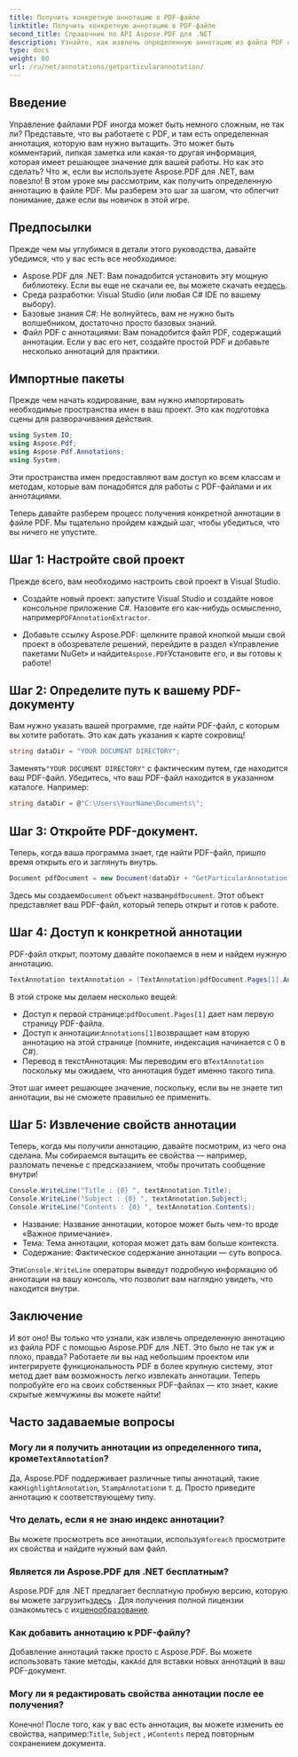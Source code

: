```yaml
---
title: Получить конкретную аннотацию в PDF-файле
linktitle: Получить конкретную аннотацию в PDF-файле
second_title: Справочник по API Aspose.PDF для .NET
description: Узнайте, как извлечь определенную аннотацию из файла PDF с помощью Aspose.PDF для .NET в этом подробном руководстве на 2000 слов. Идеально подходит для разработчиков.
type: docs
weight: 80
url: /ru/net/annotations/getparticularannotation/
---
```

## Введение

Управление файлами PDF иногда может быть немного сложным, не так ли? Представьте, что вы работаете с PDF, и там есть определенная аннотация, которую вам нужно вытащить. Это может быть комментарий, липкая заметка или какая-то другая информация, которая имеет решающее значение для вашей работы. Но как это сделать? Что ж, если вы используете Aspose.PDF для .NET, вам повезло! В этом уроке мы рассмотрим, как получить определенную аннотацию в файле PDF. Мы разберем это шаг за шагом, что облегчит понимание, даже если вы новичок в этой игре.

## Предпосылки

Прежде чем мы углубимся в детали этого руководства, давайте убедимся, что у вас есть все необходимое:

-  Aspose.PDF для .NET: Вам понадобится установить эту мощную библиотеку. Если вы еще не скачали ее, вы можете скачать ее[здесь](https://releases.aspose.com/pdf/net/).
- Среда разработки: Visual Studio (или любая C# IDE по вашему выбору).
- Базовые знания C#: Не волнуйтесь, вам не нужно быть волшебником, достаточно просто базовых знаний.
- Файл PDF с аннотациями: Вам понадобится файл PDF, содержащий аннотации. Если у вас его нет, создайте простой PDF и добавьте несколько аннотаций для практики.

## Импортные пакеты

Прежде чем начать кодирование, вам нужно импортировать необходимые пространства имен в ваш проект. Это как подготовка сцены для разворачивания действия.

```csharp
using System.IO;
using Aspose.Pdf;
using Aspose.Pdf.Annotations;
using System;
```

Эти пространства имен предоставляют вам доступ ко всем классам и методам, которые вам понадобятся для работы с PDF-файлами и их аннотациями.

Теперь давайте разберем процесс получения конкретной аннотации в файле PDF. Мы тщательно пройдем каждый шаг, чтобы убедиться, что вы ничего не упустите.

## Шаг 1: Настройте свой проект

Прежде всего, вам необходимо настроить свой проект в Visual Studio. 

-  Создайте новый проект: запустите Visual Studio и создайте новое консольное приложение C#. Назовите его как-нибудь осмысленно, например`PDFAnnotationExtractor`.
  
-  Добавьте ссылку Aspose.PDF: щелкните правой кнопкой мыши свой проект в обозревателе решений, перейдите в раздел «Управление пакетами NuGet» и найдите`Aspose.PDF`Установите его, и вы готовы к работе!

## Шаг 2: Определите путь к вашему PDF-документу

Вам нужно указать вашей программе, где найти PDF-файл, с которым вы хотите работать. Это как дать указания к карте сокровищ!

```csharp
string dataDir = "YOUR DOCUMENT DIRECTORY";
```

 Заменять`"YOUR DOCUMENT DIRECTORY"` с фактическим путем, где находится ваш PDF-файл. Убедитесь, что ваш PDF-файл находится в указанном каталоге. Например:

```csharp
string dataDir = @"C:\Users\YourName\Documents\";
```

## Шаг 3: Откройте PDF-документ.

Теперь, когда ваша программа знает, где найти PDF-файл, пришло время открыть его и заглянуть внутрь.

```csharp
Document pdfDocument = new Document(dataDir + "GetParticularAnnotation.pdf");
```

 Здесь мы создаем`Document` объект назван`pdfDocument`. Этот объект представляет ваш PDF-файл, который теперь открыт и готов к работе.

## Шаг 4: Доступ к конкретной аннотации

PDF-файл открыт, поэтому давайте покопаемся в нем и найдем нужную аннотацию.

```csharp
TextAnnotation textAnnotation = (TextAnnotation)pdfDocument.Pages[1].Annotations[1];
```

В этой строке мы делаем несколько вещей:
-  Доступ к первой странице:`pdfDocument.Pages[1]` дает нам первую страницу PDF-файла.
-  Доступ к аннотации:`Annotations[1]`возвращает нам вторую аннотацию на этой странице (помните, индексация начинается с 0 в C#).
-  Перевод в текстАннотация: Мы переводим его в`TextAnnotation` поскольку мы ожидаем, что аннотация будет именно такого типа.

Этот шаг имеет решающее значение, поскольку, если вы не знаете тип аннотации, вы не сможете правильно ее применить.

## Шаг 5: Извлечение свойств аннотации

Теперь, когда мы получили аннотацию, давайте посмотрим, из чего она сделана. Мы собираемся вытащить ее свойства — например, разломать печенье с предсказанием, чтобы прочитать сообщение внутри!

```csharp
Console.WriteLine("Title : {0} ", textAnnotation.Title);
Console.WriteLine("Subject : {0} ", textAnnotation.Subject);
Console.WriteLine("Contents : {0} ", textAnnotation.Contents);
```

- Название: Название аннотации, которое может быть чем-то вроде «Важное примечание».
- Тема: Тема аннотации, которая может дать вам больше контекста.
- Содержание: Фактическое содержание аннотации — суть вопроса.

 Эти`Console.WriteLine` операторы выведут подробную информацию об аннотации на вашу консоль, что позволит вам наглядно увидеть, что находится внутри.

## Заключение

И вот оно! Вы только что узнали, как извлечь определенную аннотацию из файла PDF с помощью Aspose.PDF для .NET. Это было не так уж и плохо, правда? Работаете ли вы над небольшим проектом или интегрируете функциональность PDF в более крупную систему, этот метод дает вам возможность легко извлекать аннотации. Теперь попробуйте его на своих собственных PDF-файлах — кто знает, какие скрытые жемчужины вы можете найти!

## Часто задаваемые вопросы

###  Могу ли я получить аннотации из определенного типа, кроме`TextAnnotation`?  
 Да, Aspose.PDF поддерживает различные типы аннотаций, такие как`HighlightAnnotation`, `StampAnnotation`и т. д. Просто приведите аннотацию к соответствующему типу.

### Что делать, если я не знаю индекс аннотации?  
 Вы можете просмотреть все аннотации, используя`foreach` просмотрите их свойства и найдите нужный вам файл.

### Является ли Aspose.PDF для .NET бесплатным?  
 Aspose.PDF для .NET предлагает бесплатную пробную версию, которую вы можете загрузить[здесь](https://releases.aspose.com/) . Для получения полной лицензии ознакомьтесь с их[ценообразование](https://purchase.aspose.com/buy).

### Как добавить аннотацию к PDF-файлу?  
Добавление аннотаций также просто с Aspose.PDF. Вы можете использовать такие методы, как`Add` для вставки новых аннотаций в ваш PDF-документ.

### Могу ли я редактировать свойства аннотации после ее получения?  
 Конечно! После того, как у вас есть аннотация, вы можете изменить ее свойства, например:`Title`, `Subject` , и`Contents` перед повторным сохранением документа.